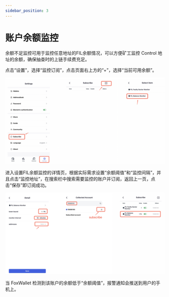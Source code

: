 ```yaml
---
sidebar_position: 3
---
```


# 账户余额监控
余额不足监控可用于监控任意地址的FIL余额情况，可以方便矿工监控 Control 地址的余额，确保抽查时的上链手续费充足。

点击“设置”，选择“监控订阅”，点击页面右上方的“+”，选择“当前可用余额”。

![](../img/balance-monitor1.png)

进入设置FIL余额监控的详情页，根据实际需求设置“余额阈值”和“监控间隔”，并且点击“监控地址”，在搜索栏中搜索需要监控的账户并订阅，返回上一页，点击“保存”即订阅成功。

![](../img/balance-monitor2.png)

当 FoxWallet 检测到该账户的余额低于“余额阈值”，报警通知会推送到用户的手机上。




